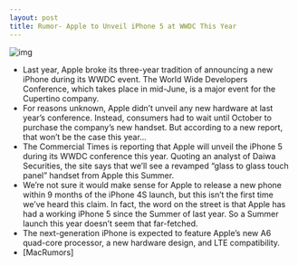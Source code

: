 ```yaml
---
layout: post
title: Rumor- Apple to Unveil iPhone 5 at WWDC This Year
---
```

![img](http://media.idownloadblog.com/wp-content/uploads/2012/02/iphone-5.jpg)
* Last year, Apple broke its three-year tradition of announcing a new iPhone during its WWDC event. The World Wide Developers Conference, which takes place in mid-June, is a major event for the Cupertino company.
* For reasons unknown, Apple didn’t unveil any new hardware at last year’s conference. Instead, consumers had to wait until October to purchase the company’s new handset. But according to a new report, that won’t be the case this year…
* The Commercial Times is reporting that Apple will unveil the iPhone 5 during its WWDC conference this year. Quoting an analyst of Daiwa Securities, the site says that we’ll see a revamped “glass to glass touch panel” handset from Apple this Summer.
* We’re not sure it would make sense for Apple to release a new phone within 9 months of the iPhone 4S launch, but this isn’t the first time we’ve heard this claim. In fact, the word on the street is that Apple has had a working iPhone 5 since the Summer of last year. So a Summer launch this year doesn’t seem that far-fetched.
* The next-generation iPhone is expected to feature Apple’s new A6 quad-core processor, a new hardware design, and LTE compatibility.
* [MacRumors]

